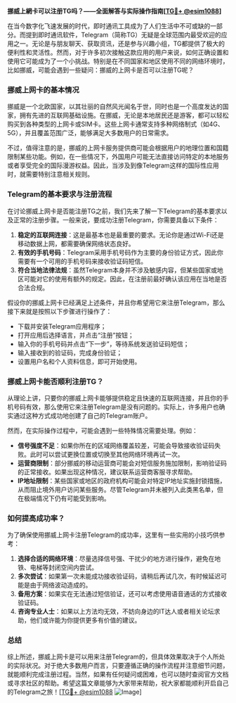 **挪威上網卡可以注册TG吗？——全面解答与实际操作指南[[TG💪+ @esim1088](https://t.me/s/esim1088)]**

在当今数字化飞速发展的时代，即时通讯工具成为了人们生活中不可或缺的一部分。而提到即时通讯软件，Telegram（简称TG）无疑是全球范围内最受欢迎的应用之一。无论是与朋友聊天、获取资讯，还是参与兴趣小组，TG都提供了极大的便利性和灵活性。然而，对于许多初次接触这款应用的用户来说，如何正确设置和使用它可能成为了一个小挑战。特别是在不同国家和地区使用不同的网络环境时，比如挪威，可能会遇到一些疑问：挪威的上网卡是否可以注册TG呢？

### 挪威上网卡的基本情况

挪威是一个北欧国家，以其壮丽的自然风光闻名于世，同时也是一个高度发达的国家，拥有先进的互联网基础设施。在挪威，无论是本地居民还是游客，都可以轻松购买到各种类型的上网卡或SIM卡。这些上网卡通常支持多种网络制式（如4G、5G），并且覆盖范围广泛，能够满足大多数用户的日常需求。

不过，值得注意的是，挪威的上网卡服务提供商可能会根据用户的地理位置和国籍限制某些功能。例如，在一些情况下，外国用户可能无法直接访问特定的本地服务或者享受完全的国际漫游权益。因此，当涉及到像Telegram这样的国际性应用时，就需要特别注意相关规则。

### Telegram的基本要求与注册流程

在讨论挪威上网卡是否能注册TG之前，我们先来了解一下Telegram的基本要求以及正常的注册步骤。一般来说，要成功注册Telegram，你需要具备以下条件：

1. **稳定的互联网连接**：这是最基本也是最重要的要求。无论你是通过Wi-Fi还是移动数据上网，都需要确保网络状态良好。
2. **有效的手机号码**：Telegram采用手机号码作为主要的身份验证方式，因此你需要有一个可用的手机号码来接收验证码短信。
3. **符合当地法律法规**：虽然Telegram本身并不涉及敏感内容，但某些国家或地区可能对它的使用有额外的规定。因此，在注册前最好确认该应用在当地是否合法合规。

假设你的挪威上网卡已经满足上述条件，并且你希望用它来注册Telegram，那么接下来就是按照以下步骤进行操作了：

- 下载并安装Telegram应用程序；
- 打开应用后选择语言，并点击“注册”按钮；
- 输入你的手机号码并点击“下一步”，等待系统发送验证码短信；
- 输入接收到的验证码，完成身份验证；
- 设置用户名和个人资料信息，即可开始使用。

### 挪威上网卡能否顺利注册TG？

从理论上讲，只要你的挪威上网卡能够提供稳定且快速的互联网连接，并且你的手机号码有效，那么使用它来注册Telegram是没有问题的。实际上，许多用户也确实通过这种方式成功地创建了自己的Telegram账户。

然而，在实际操作过程中，可能会遇到一些特殊情况需要处理。例如：

- **信号强度不足**：如果你所在的区域网络覆盖较差，可能会导致接收验证码失败。此时可以尝试更换位置或切换至其他网络环境再试一次。
- **运营商限制**：部分挪威的移动运营商可能会对短信服务施加限制，影响验证码的正常接收。如果出现这种情况，建议联系运营商客服寻求帮助。
- **IP地址限制**：某些国家或地区的政府机构可能会对特定IP地址实施封锁措施，从而阻止境外用户访问某些服务。尽管Telegram并未被列入此类黑名单，但在极端情况下仍有可能受到影响。

### 如何提高成功率？

为了确保使用挪威上网卡注册Telegram的成功率，这里有一些实用的小技巧供参考：

1. **选择合适的网络环境**：尽量选择信号强、干扰少的地方进行操作，避免在地铁、电梯等封闭空间内尝试。
2. **多次尝试**：如果第一次未能成功接收验证码，请稍后再试几次，有时候延迟可能是由于网络波动造成的。
3. **备用方案**：如果实在无法通过短信验证，还可以考虑使用语音通话的方式接收验证码。
4. **咨询专业人士**：如果以上方法均无效，不妨向身边的IT达人或者相关论坛求助，他们或许能为你提供更多有价值的建议。

### 总结

综上所述，挪威上网卡是可以用来注册Telegram的，但具体效果取决于个人所处的实际状况。对于绝大多数用户而言，只要遵循正确的操作流程并注意细节问题，就能顺利完成注册过程。当然，如果有任何疑问或困难，也可以随时查阅官方文档或寻求社区的帮助。希望这篇文章能够为大家带来帮助，祝大家都能顺利开启自己的Telegram之旅！[[TG💪+ @esim1088](https://t.me/s/esim1088) ![Image](https://i.postimg.cc/4NQfJmqS/Snipaste-2025-05-13-00-14-12.png)]